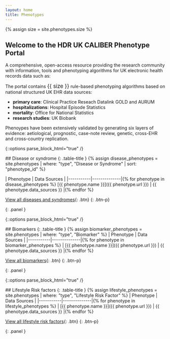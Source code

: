 ```yaml
---
layout: home
title: Phenotypes
---
```


<!-- https://stackoverflow.com/questions/48529507/jekyll-show-post-count-for-sub-categories -->
{% assign size = site.phenotypes.size %}

## Welcome to the HDR UK CALIBER Phenotype Portal
A comprehensive, open-access resource providing the research community with information, tools and phenotyping algorithms for UK electronic health records data such as:

The portal contains <big>{{ size }}</big> rule-based phenotyping algorithms based on national structured UK EHR data sources: 
* __primary care__: Clinical Practice Reseach Datalink GOLD and AURUM 
* __hospitalizations__: Hospital Episode Statistics
* __mortality__: Office for National Statistics
* __research studies__: UK Biobank

Phenoypes have been extensively validated by generating six layers of evidence: aetiological, prognostic, case-note review, genetic, cross-EHR and cross-country replication.



{::options parse_block_html="true" /}
<div>
## Disease or syndrome
{: .table-title }
{% assign disease_phenotypes = site.phenotypes | where: "type", "Disease or Syndrome" | sort: "phenotype_id" %}

| Phenotype | Data Sources |
|-----------|--------------|{% for phenotype in disease_phenotypes %}
[{{ phenotype.name }}]({{ phenotype.url }}) | {{ phenotype.data_sources }} |{% endfor %}

[View all diseases and syndromes](/disease-or-syndrome){: .btn}
{: .btn-p}
</div>
{: .panel }


{::options parse_block_html="true" /}
<div>
## Biomarkers
{: .table-title }
{% assign biomarker_phenotypes = site.phenotypes | where: "type", "Biomarker" %}
| Phenotype | Data Sources |
|-----------|--------------|{% for phenotype in biomarker_phenotypes %}
| [{{ phenotype.name }}]({{ phenotype.url }}) | {{ phenotype.data_sources }} |{% endfor %}

[View all biomarkers](/biomarkers){: .btn}
{: .btn-p}
</div>
{: .panel }


{::options parse_block_html="true" /}
<div>
## Lifestyle Risk factors
{: .table-title }
{% assign lifestyle_phenotypes = site.phenotypes | where: "type", "Lifestyle Risk Factor" %}
| Phenotype | Data Sources |
|-----------|--------------|{% for phenotype in lifestyle_phenotypes %}
| [{{ phenotype.name }}]({{ phenotype.url }}) | {{ phenotype.data_sources }} |{% endfor %}

[View all lifestyle risk factors](/lifestyle-risk-factors){: .btn}
{: .btn-p}
</div>
{: .panel }